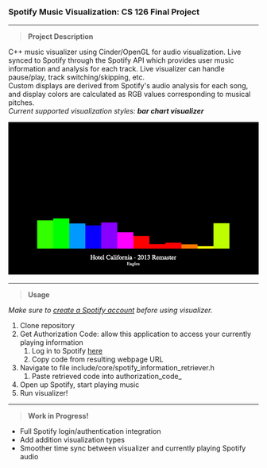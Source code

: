 <h3>Spotify Music Visualization: CS 126 Final Project</h3>

---
> <b>Project Description</b>

C++ music visualizer using Cinder/OpenGL for audio visualization. 
Live synced to Spotify through the Spotify API which provides user music information 
and analysis for each track. Live visualizer can handle pause/play, track switching/skipping,
etc.<br>
Custom displays are derived from Spotify's audio analysis for each song,
and display colors are calculated as RGB values corresponding to musical
pitches. <br>
*Current supported visualization styles: <b>bar chart visualizer</b>*

![Visualizer Screenshot](project-media/visualizer_snapshot.png)

---
> <b>Usage</b>

*Make sure to [create a Spotify account](https://www.spotify.com/us/signup/) before using visualizer.*
1. Clone repository
2. Get Authorization Code: allow this application to access your currently playing information
   1. Log in to Spotify [here](http://tiny.cc/getspotifycode)
   2. Copy code from resulting webpage URL
3. Navigate to file include/core/spotify_information_retriever.h
   1. Paste retrieved code into authorization_code_ 
4. Open up Spotify, start playing music
5. Run visualizer!
---
> <b>Work in Progress!</b>

- Full Spotify login/authentication integration
- Add addition visualization types
- Smoother time sync between visualizer and currently playing Spotify audio
